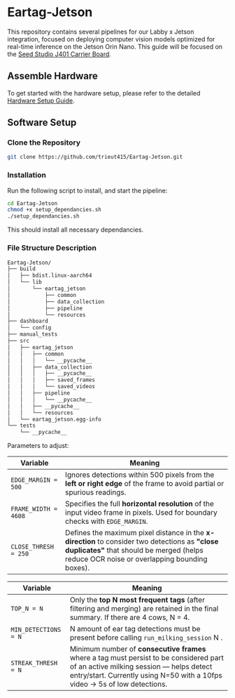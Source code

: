 # Eartag-Jetson
This repository contains several pipelines for our Labby x Jetson integration, focused on deploying computer vision models optimized for real-time inference on the Jetson Orin Nano. This guide will be focused on the [Seed Studio J401 Carrier Board](https://www.seeedstudio.com/reComputer-J401-Carrier-Board-for-Jetson-Orin-NX-Orin-Nano-p-5636.html?srsltid=AfmBOooAkb-AXaLjTLzwR_bd8hEQg_XqoU2tUUa1oWQuXeJkGLJrSoZP). 

## Assemble Hardware

To get started with the hardware setup, please refer to the detailed [Hardware Setup Guide](setup_hardware.md).


## Software Setup

### Clone the Repository
```bash
git clone https://github.com/trieut415/Eartag-Jetson.git
```

### Installation
Run the following script to install, and start the pipeline:
```bash
cd Eartag-Jetson
chmod +x setup_dependancies.sh
./setup_dependancies.sh
```
This should install all necessary dependancies.

### File Structure Description
```bash
Eartag-Jetson/
├── build
│   ├── bdist.linux-aarch64
│   └── lib
│       └── eartag_jetson
│           ├── common
│           ├── data_collection
│           ├── pipeline
│           └── resources
├── dashboard
│   └── config
├── manual_tests
├── src
│   ├── eartag_jetson
│   │   ├── common
│   │   │   └── __pycache__
│   │   ├── data_collection
│   │   │   ├── __pycache__
│   │   │   ├── saved_frames
│   │   │   └── saved_videos
│   │   ├── pipeline
│   │   │   └── __pycache__
│   │   ├── __pycache__
│   │   └── resources
│   └── eartag_jetson.egg-info
└── tests
    └── __pycache__
```


Parameters to adjust:

| Variable             | Meaning                                                                                                                                                                                      |
| -------------------- | -------------------------------------------------------------------------------------------------------------------------------------------------------------------------------------------- |
| `EDGE_MARGIN = 500`  | Ignores detections within 500 pixels from the **left or right edge** of the frame to avoid partial or spurious readings.                                                                     |
| `FRAME_WIDTH = 4608` | Specifies the full **horizontal resolution** of the input video frame in pixels. Used for boundary checks with `EDGE_MARGIN`.                                                                |
| `CLOSE_THRESH = 250` | Defines the maximum pixel distance in the **x-direction** to consider two detections as **"close duplicates"** that should be merged (helps reduce OCR noise or overlapping bounding boxes). |


| Variable             | Meaning                                                                                                                                          |
| -------------------- | ------------------------------------------------------------------------------------------------------------------------------------------------ |
| `TOP_N = N`          | Only the **top N most frequent tags** (after filtering and merging) are retained in the final summary. If there are 4 cows, N = 4.                                          |
| `MIN_DETECTIONS = N` | N amount of ear tag detections must be present before calling `run_milking_session` N .                           |
| `STREAK_THRESH = N` | Minimum number of **consecutive frames** where a tag must persist to be considered part of an active milking session — helps detect entry/start. Currently using N=50 with a 10fps video -> 5s of low detections.|
